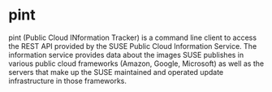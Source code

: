 pint
====

pint (Public Cloud INformation Tracker) is a command line client to access
the REST API provided by the SUSE Public Cloud Information Service. The
information service provides data about the images SUSE publishes in various
public cloud frameworks (Amazon, Google, Microsoft) as well as the
servers that make up the SUSE maintained and operated update infrastructure
in those frameworks.
